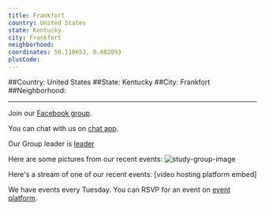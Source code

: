 ```yaml
---
title: Frankfort
country: United States
state: Kentucky
city: Frankfort
neighborhood: 
coordinates: 50.110653, 8.682093
plusCode:
---
```


##Country: United States
##State: Kentucky
##City: Frankfort
##Neighborhood: 
*****
Join our [Facebook group](https://www.facebook.com/groups/free.code.camp.frankfort.kentucky).

You can chat with us on [chat app]().

Our Group leader is [leader]()

Here are some pictures from our recent events:
![study-group-image]()

Here's a stream of one of our recent events:
[video hosting platform embed]

We have events every Tuesday. You can RSVP for an event on [event platform]().
